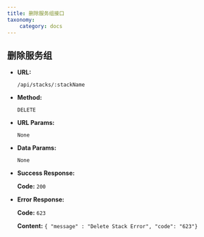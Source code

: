 ```yaml
---
title: 删除服务组接口
taxonomy:
    category: docs
---
```


## 删除服务组
 
* **URL:**

    `/api/stacks/:stackName`

* **Method:**

    `DELETE`

* **URL Params:**

    `None`

* **Data Params:**

    `None`

* **Success Response:**

	**Code:** `200`

* **Error Response:**

	**Code:** `623`
  	
  	**Content:** `{ "message" : "Delete Stack Error", "code": "623"}`